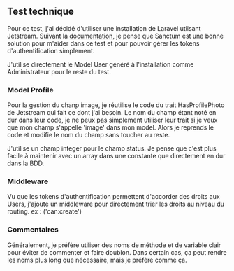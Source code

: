## Test technique

Pour ce test, j'ai décidé d'utiliser une installation de Laravel utiisant Jetstream. Suivant la <a href="https://laravel.com/docs/11.x/authentication#laravels-api-authentication-services" target="_blank">documentation</a>, je pense que Sanctum est une bonne solution pour m'aider dans ce test et pour pouvoir gérer les tokens d'authentification simplement.

J'utilise directement le Model User généré à l'installation comme Administrateur pour le reste du test.

### Model Profile

Pour la gestion du chanp image, je réutilise le code du trait HasProfilePhoto de Jetstream qui fait ce dont j'ai besoin.
Le nom du champ étant noté en dur dans leur code, je ne peux pas simplement utiliser leur trait si je veux que mon champ s'appelle 'image' dans mon model.
Alors je reprends le code et modifie le nom du champ sans toucher au reste.

J'utilise un champ integer pour le champ status. Je pense que c'est plus facile à maintenir avec un array dans une constante que directement en dur dans la BDD.

### Middleware

Vu que les tokens d'authentification permettent d'accorder des droits aux Users, j'ajoute un middleware pour directement trier les droits au niveau du routing. ex : ('can:create')

### Commentaires

Généralement, je préfère utiliser des noms de méthode et de variable clair pour éviter de commenter et faire doublon. Dans certain cas, ça peut rendre les noms plus long que nécessaire, mais je préfère comme ça.
